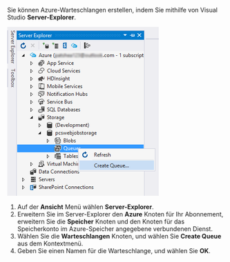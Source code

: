 Sie können Azure-Warteschlangen erstellen, indem Sie mithilfe von Visual Studio **Server-Explorer**.

![Server-Explorer-BLOBs][Image1]

1. Auf der **Ansicht** Menü wählen **Server-Explorer**.
2. Erweitern Sie im Server-Explorer den **Azure** Knoten für Ihr Abonnement, erweitern Sie die **Speicher** Knoten und den Knoten für das Speicherkonto im Azure-Speicher angegebene verbundenen Dienst.
3. Wählen Sie die **Warteschlangen** Knoten, und wählen Sie **Create Queue** aus dem Kontextmenü.
4. Geben Sie einen Namen für die Warteschlange, und wählen Sie **OK**.   


[Image1]: ./media/vs-create-queue-in-server-explorer/vs-storage-queues-create-in-server-explorer.png

